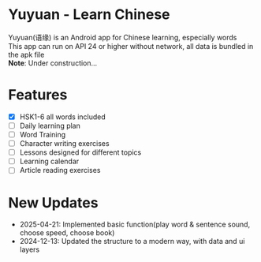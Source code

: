 # Yuyuan - Learn Chinese 
Yuyuan(语缘) is an Android app for Chinese learning, especially words   
This app can run on API 24 or higher without network, all data is bundled in the apk file  
**Note**: Under construction...

# Features  
- [x] HSK1-6 all words included  
- [ ] Daily learning plan  
- [ ] Word Training   
- [ ] Character writing exercises  
- [ ] Lessons designed for different topics  
- [ ] Learning calendar  
- [ ] Article reading exercises  

# New Updates
- 2025-04-21: Implemented basic function(play word & sentence sound, choose speed, choose book)
- 2024-12-13: Updated the structure to a modern way, with data and ui layers 



